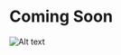 # Coming Soon

![Alt text](https://raw.githubusercontent.com/intx4/intx4.github.io/refs/heads/rust-wasm/blog/src/assets/images/question.jpg)